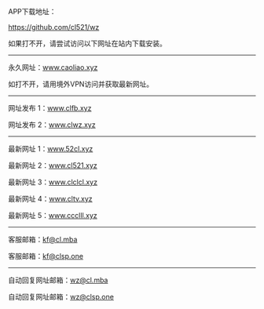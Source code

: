 APP下载地址：

https://github.com/cl521/wz

如果打不开，请尝试访问以下网址在站内下载安装。

-------------------------------------------

永久网址：www.caoliao.xyz

如打不开，请用境外VPN访问并获取最新网址。

-------------------------------------------

网址发布 1：www.clfb.xyz

网址发布 2：www.clwz.xyz

-------------------------------------------

最新网址 1：www.52cl.xyz

最新网址 2：www.cl521.xyz

最新网址 3：www.clclcl.xyz

最新网址 4：www.cltv.xyz

最新网址 5：www.ccclll.xyz

-------------------------------------------

客服邮箱：kf@cl.mba

客服邮箱：kf@clsp.one

-------------------------------------------

自动回复网址邮箱：wz@cl.mba

自动回复网址邮箱：wz@clsp.one
